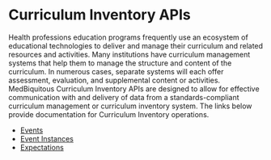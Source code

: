 # Curriculum Inventory APIs

Health professions education programs frequently use an ecosystem of educational technologies to deliver and manage their curriculum and related resources and activities. Many institutions have curriculum management systems that help them to manage the structure and content of the curriculum. In numerous cases, separate systems will each offer assessment, evaluation, and supplemental content or activities.   
MedBiquitous Curriculum Inventory APIs are designed to allow for effective communication with and delivery of data from a standards-compliant curriculum management or curriculum inventory system. The links below provide documentation for Curriculum Inventory operations.

* [Events](/api/curriculuminventory/events/v1/events.md)
* [Event Instances](/api/curriculuminventory/eventinstances/v1/eventinstances.md)
* [Expectations](/api/curriculuminventory/expectations/v1/expectations.md)



